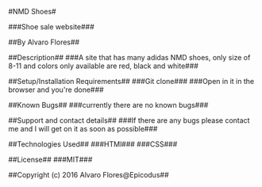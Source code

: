 #NMD Shoes#

###Shoe sale website###

##By Alvaro Flores##

##Description##
###A site that has many adidas NMD shoes, only size of 8-11 and colors only available are red, black and white###

##Setup/Installation Requirements##
###Git clone###
###Open in it in the browser and you're done###

##Known Bugs##
###currently there are no known bugs###

##Support and contact details##
###If there are any bugs please contact me and I will get on it as soon as possible###

##Technologies Used##
###HTMl###
###CSS###

##License##
###MIT###

##Copyright (c) 2016 Alvaro Flores@Epicodus##
